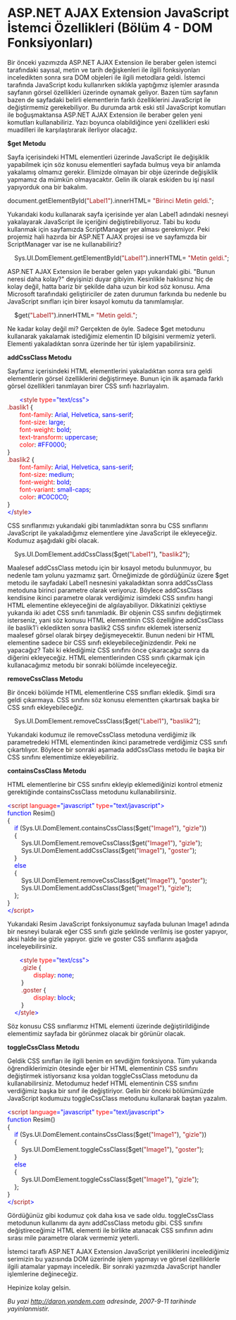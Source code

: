 # ASP.NET AJAX Extension JavaScript İstemci Özellikleri (Bölüm 4 - DOM Fonksiyonları) 

Bir önceki yazımızda ASP.NET AJAX Extension ile beraber gelen istemci
tarafındaki sayısal, metin ve tarih değişkenleri ile ilgili
fonksiyonları inceledikten sonra sıra DOM objeleri ile ilgili metodlara
geldi. İstemci tarafında JavaScript kodu kullanırken sıklıkla yaptığımız
işlemler arasında sayfanın görsel özellikleri üzerinde oynamak geliyor.
Bazen tüm sayfanın bazen de sayfadaki belirli elementlerin farklı
özelliklerini JavaScript ile değiştirmemiz gerekebiliyor. Bu durumda
artık eski stil JavaScript komutları ile boğuşmaktansa ASP.NET AJAX
Extension ile beraber gelen yeni komutları kullanabiliriz. Yazı boyunca
olabildiğince yeni özellikleri eski muadilleri ile karşılaştırarak
ilerliyor olacağız.

**\$get Metodu**

Sayfa içerisindeki HTML elementleri üzerinde JavaScript ile değişiklik
yapabilmek için söz konusu elementleri sayfada bulmuş veya bir anlamda
yakalamış olmamız gerekir. Elimizde olmayan bir obje üzerinde değişiklik
yapmamız da mümkün olmayacaktır. Gelin ilk olarak eskiden bu işi nasıl
yapıyorduk ona bir bakalım.

document.getElementById(<span
style="color:#A31515; ">"Label1"</span>).innerHTML= <span
style="color:#A31515; ">"Birinci Metin geldi."</span>;

Yukarıdaki kodu kullanarak sayfa içerisinde yer alan Label1 adındaki
nesneyi yakalayarak JavaScript ile içeriğini değiştirebiliyoruz. Tabi bu
kodu kullanmak için sayfamızda ScriptManager yer alması gerekmiyor. Peki
projemiz hali hazırda bir ASP.NET AJAX projesi ise ve sayfamızda bir
ScriptManager var ise ne kullanabiliriz?

    Sys.UI.DomElement.getElementById(<span
style="color:#A31515; ">"Label1"</span>).innerHTML= <span
style="color:#A31515; ">"Metin geldi."</span>;

ASP.NET AJAX Extension ile beraber gelen yapı yukarıdaki gibi. "Bunun
neresi daha kolay?" deyişinizi duyar gibiyim. Kesinlikle haklısınız hiç
de kolay değil, hatta bariz bir şekilde daha uzun bir kod söz konusu.
Ama Microsoft tarafındaki geliştiriciler de zaten durumun farkında bu
nedenle bu JavaScript sınıfları için birer kısayol komutu da
tanımlamışlar.

    \$get(<span style="color:#A31515; ">"Label1"</span>).innerHTML=
<span style="color:#A31515; ">"Metin geldi."</span>;

Ne kadar kolay değil mi? Gerçekten de öyle. Sadece \$get metodunu
kullanarak yakalamak istediğimiz elementin ID bilgisini vermemiz
yeterli. Elementi yakaladıktan sonra üzerinde her tür işlem
yapabilirsiniz.

**addCssClass Metodu**

Sayfamız içerisindeki HTML elementlerini yakaladıktan sonra sıra geldi
elementlerin görsel özelliklerini değiştirmeye. Bunun için ilk aşamada
farklı görsel özellikleri tanımlayan birer CSS sınfı hazırlayalım.

<span>       <span style="color:blue; ">\<</span><span
style="color:#A31515; ">style</span> <span
style="color:red; ">type</span><span
style="color:blue; ">="text/css"\></span></span>\
 <span style="color:#A31515; ">.baslik1</span><span> {</span>\
 <span>       <span style="color:red; ">font-family</span>: <span
style="color:blue; ">Arial,</span> <span
style="color:blue; ">Helvetica,</span> <span
style="color:blue; ">sans-serif</span>;</span>\
 <span>       <span style="color:red; ">font-size</span>: <span
style="color:blue; ">large</span>;</span>\
 <span>       <span style="color:red; ">font-weight</span>: <span
style="color:blue; ">bold</span>;</span>\
 <span>       <span style="color:red; ">text-transform</span>: <span
style="color:blue; ">uppercase</span>;</span>\
 <span>       <span style="color:red; ">color</span>: <span
style="color:blue; ">\#FF0000</span>;</span>\
 <span>}</span>\
 <span style="color:#A31515; ">.baslik2</span><span> {</span>\
 <span>       <span style="color:red; ">font-family</span>: <span
style="color:blue; ">Arial,</span> <span
style="color:blue; ">Helvetica,</span> <span
style="color:blue; ">sans-serif</span>;</span>\
 <span>       <span style="color:red; ">font-size</span>: <span
style="color:blue; ">medium</span>;</span>\
 <span>       <span style="color:red; ">font-weight</span>: <span
style="color:blue; ">bold</span>;</span>\
 <span>       <span style="color:red; ">font-variant</span>: <span
style="color:blue; ">small-caps</span>;</span>\
 <span>       <span style="color:red; ">color</span>: <span
style="color:blue; ">\#C0C0C0</span>;</span>\
 <span>}</span>\
 <span style="color:blue; ">\</</span><span
style="color:#A31515; ">style</span><span style="color:blue; ">\></span>

CSS sınıflarımızı yukarıdaki gibi tanımladıktan sonra bu CSS sınıflarını
JavaScript ile yakaladığımız elementlere yine JavaScript ile
ekleyeceğiz. Kodumuz aşağıdaki gibi olacak.

<span>    Sys.UI.DomElement.addCssClass(\$get(<span
style="color:#A31515; ">"Label1"</span>), "<span
style="color:#A31515; ">baslik2</span>");</span>

Maalesef addCssClass metodu için bir kısayol metodu bulunmuyor, bu
nedenle tam yolunu yazmamız şart. Örneğimizde de gördüğünüz üzere \$get
metodu ile sayfadaki Label1 nesnesini yakaladıktan sonra addCssClass
metoduna birinci parametre olarak veriyoruz. Böylece addCssClass
kendisine ikinci parametre olarak verdiğimiz isimdeki CSS sınıfını hangi
HTML elementine ekleyeceğini de algılayabiliyor. Dikkatinizi çektiyse
yukarıda iki adet CSS sınıfı tanımladık. Bir objenin CSS sınıfını
değiştirmek isterseniz, yani söz konusu HTML elementinin CSS özelliğine
addCssClass ile baslik1'i ekledikten sonra baslik2 CSS sınıfını eklemek
isterseniz maalesef görsel olarak birşey değişmeyecektir. Bunun nedeni
bir HTML elementine sadece bir CSS sınıfı ekleyebileceğinizdendir. Peki
ne yapacağız? Tabi ki eklediğimiz CSS sınıfını önce çıkaracağız sonra da
diğerini ekleyeceğiz. HTML elementlerinden CSS sınıfı çıkarmak için
kullanacağımız metodu bir sonraki bölümde inceleyeceğiz.

**removeCssClass Metodu**

Bir önceki bölümde HTML elementlerine CSS sınıfları ekledik. Şimdi sıra
geldi çıkarmaya. CSS sınıfını söz konusu elementten çıkartırsak başka
bir CSS sınıfı ekleyebileceğiz.

    Sys.UI.DomElement.removeCssClass(\$get(<span
style="color:#A31515; ">"Label1"</span>), "<span
style="color:#A31515; ">baslik2</span>");

Yukarıdaki kodumuz ile removeCssClass metoduna verdiğimiz ilk
parametredeki HTML elementinden ikinci parametrede verdiğimiz CSS sınıfı
çıkartılıyor. Böylece bir sonraki aşamada addCssClass metodu ile başka
bir CSS sınıfını elementimize ekleyebiliriz.

**containsCssClass Metodu**

HTML elementlerine bir CSS sınıfını ekleyip eklemediğinizi kontrol
etmeniz gerektiğinde containsCssClass metodunu kullanabilirsiniz.

<span style="color:blue; ">\<</span><span
style="color:#A31515; ">script</span><span> <span
style="color:red; ">language</span><span
style="color:blue; ">="javascript"</span> <span
style="color:red; ">type</span><span
style="color:blue; ">="text/javascript"\></span></span>\
 <span style="color:blue; ">function</span><span> Resim()</span>\
 <span>{</span>\
 <span>    <span style="color:blue; ">if</span>
(Sys.UI.DomElement.containsCssClass(\$get(<span
style="color:#A31515; ">"Image1"</span>), <span
style="color:#A31515; ">"gizle"</span>))</span>\
 <span>    {</span>\
 <span>        Sys.UI.DomElement.removeCssClass(\$get(<span
style="color:#A31515; ">"Image1"</span>), <span
style="color:#A31515; ">"gizle"</span>);</span>\
 <span>        Sys.UI.DomElement.addCssClass(\$get(<span
style="color:#A31515; ">"Image1"</span>), <span
style="color:#A31515; ">"goster"</span>);</span>\
 <span>    }</span>\
 <span>    <span style="color:blue; ">else</span></span>\
 <span>    {</span>\
 <span>        Sys.UI.DomElement.removeCssClass(\$get(<span
style="color:#A31515; ">"Image1"</span>), <span
style="color:#A31515; ">"goster"</span>);</span>\
 <span>        Sys.UI.DomElement.addCssClass(\$get(<span
style="color:#A31515; ">"Image1"</span>), <span
style="color:#A31515; ">"gizle"</span>);</span>\
 <span>    };</span>\
 <span>}</span>\
 <span style="color:blue; ">\</</span><span
style="color:#A31515; ">script</span><span
style="color:blue; ">\></span>

Yukarıdaki Resim JavaScript fonksiyonumuz sayfada bulunan Image1 adında
bir nesneyi bularak eğer CSS sınıfı gizle şeklinde verilmiş ise goster
yapıyor, aksi halde ise gizle yapıyor. gizle ve goster CSS sınıflarını
aşağıda inceleyebilirsiniz.

<span>       <span style="color:blue; ">\<</span><span
style="color:#A31515; ">style</span> <span
style="color:red; ">type</span><span
style="color:blue; ">="text/css"\></span></span>\
 <span>        <span style="color:#A31515; ">.gizle</span> {</span>\
 <span>               <span style="color:red; ">display</span>: <span
style="color:blue; ">none</span>;</span>\
 <span>        }</span>\
 <span>        <span style="color:#A31515; ">.goster</span> {</span>\
 <span>               <span style="color:red; ">display</span>: <span
style="color:blue; ">block</span>;</span>\
 <span>        }</span>\
 <span>    <span style="color:blue; ">\</</span><span
style="color:#A31515; ">style</span><span
style="color:blue; ">\></span></span>

Söz konusu CSS sınıflarımız HTML elementi üzerinde değiştirildiğinde
elementimiz sayfada bir görünmez olacak bir görünür olacak.

**toggleCssClass Metodu**

Geldik CSS sınıfları ile ilgili benim en sevdiğim fonksiyona. Tüm
yukarıda öğrendiklerimizin ötesinde eğer bir HTML elementinin CSS
sınıfını değiştirmek istiyorsanız kısa yoldan toggleCssClass metodunu da
kullanabilirsiniz. Metodumuz hedef HTML elementinin CSS sınıfını
verdiğimiz başka bir sınıf ile değiştiriyor. Gelin bir önceki
bölümümüzde JavaScript kodumuzu toggleCssClass metodunu kullanarak
baştan yazalım.

<span style="color:blue; ">\<</span><span
style="color:#A31515; ">script</span><span> <span
style="color:red; ">language</span><span
style="color:blue; ">="javascript"</span> <span
style="color:red; ">type</span><span
style="color:blue; ">="text/javascript"\></span></span>\
 <span style="color:blue; ">function</span><span> Resim()</span>\
 <span>{</span>\
 <span>    <span style="color:blue; ">if</span>
(Sys.UI.DomElement.containsCssClass(\$get(<span
style="color:#A31515; ">"Image1"</span>), <span
style="color:#A31515; ">"gizle"</span>))</span>\
 <span>    {</span>\
 <span>        Sys.UI.DomElement.toggleCssClass(\$get(<span
style="color:#A31515; ">"Image1"</span>), <span
style="color:#A31515; ">"goster"</span>);</span>\
 <span>    }</span>\
 <span>    <span style="color:blue; ">else</span></span>\
 <span>    {</span>\
 <span>        Sys.UI.DomElement.toggleCssClass(\$get(<span
style="color:#A31515; ">"Image1"</span>), <span
style="color:#A31515; ">"gizle"</span>);</span>\
 <span>    };</span>\
 <span>}</span>\
 <span style="line-height:115%; color:blue; ">\</</span><span
style="line-height:115%; color:#A31515; ">script</span><span
style="color:blue; ">\></span>

Gördüğünüz gibi kodumuz çok daha kısa ve sade oldu. toggleCssClass
metodunun kullanımı da aynı addCssClass metodu gibi. CSS sınıfını
değiştireceğimiz HTML elementi ile birlikte atanacak CSS sınıfının adını
sırası mile parametre olarak vermemiz yeterli.

İstemci taraflı ASP.NET AJAX Extension JavaScript yeniliklerini
incelediğimiz serimizin bu yazısında DOM üzerinde işlem yapmayı ve
görsel özelliklerle ilgili atamalar yapmayı inceledik. Bir sonraki
yazımızda JavaScript handler işlemlerine değineceğiz.

Hepinize kolay gelsin.


*Bu yazi http://daron.yondem.com adresinde, 2007-9-11 tarihinde yayinlanmistir.*